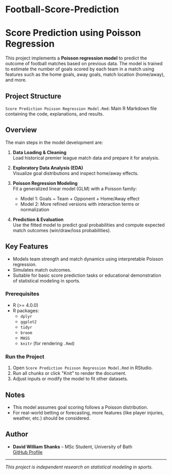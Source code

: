 # Football-Score-Prediction
# Score Prediction using Poisson Regression

This project implements a **Poisson regression model** to predict the outcome of football matches based on previous data. The model is trained to estimate the number of goals scored by each team in a match using features such as the home goals, away goals, match location (home/away), and more.

## Project Structure

`Score Prediction Poisson Regression Model.Rmd`: Main R Markdown file containing the code, explanations, and results.

## Overview

The main steps in the model development are:

1. **Data Loading & Cleaning**  
   Load historical premier league match data and prepare it for analysis.

2. **Exploratory Data Analysis (EDA)**  
   Visualize goal distributions and inspect home/away effects.

3. **Poisson Regression Modeling**  
   Fit a generalized linear model (GLM) with a Poisson family:
   - Model 1: Goals ~ Team + Opponent + Home/Away effect
   - Model 2: More refined versions with interaction terms or normalization

4. **Prediction & Evaluation**  
   Use the fitted model to predict goal probabilities and compute expected match outcomes (win/draw/loss probabilities).

## Key Features

- Models team strength and match dynamics using interpretable Poisson regression.
- Simulates match outcomes.
- Suitable for basic score prediction tasks or educational demonstration of statistical modeling in sports.

### Prerequisites

- R (>= 4.0.0)
- R packages:
  - `dplyr`
  - `ggplot2`
  - `tidyr`
  - `broom`
  - `MASS`
  - `knitr` (for rendering `.Rmd`)

### Run the Project

1. Open `Score Prediction Poisson Regression Model.Rmd` in RStudio.
2. Run all chunks or click "Knit" to render the document.
3. Adjust inputs or modify the model to fit other datasets.

## Notes

- This model assumes goal scoring follows a Poisson distribution.
- For real-world betting or forecasting, more features (like player injuries, weather, etc.) should be considered.

## Author

- **David William Shanks** – MSc Student, University of Bath  
  [GitHub Profile](https://github.com/Onedaveyboy)

---

*This project is independent research on statistical modeling in sports.*
